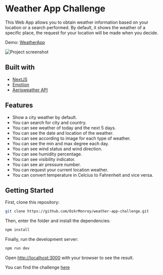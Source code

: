 # Weather App Challenge

This Web App allows you to obtain weather information based on your location or a search performed. By default, it shows the weather of a specific place, the request for your location will be made when you decide.

Demo: [WeatherApp](https://weather-app-ruddy.vercel.app/)

![Project screenshot][image]

## Built with

* [NextJS](https://nextjs.org/docs/getting-started)
* [Emotion](https://emotion.sh/docs/introduction)
* [Aerisweather API](https://www.aerisweather.com/support/docs/)

## Features
* Show a city weather by default.
* You can search for city and country.
* You can see weather of today and the next 5 days.
* You can see the date and location of the weather.
* You can see according to image for each type of weather.
* You can see the min and max degree each day.
* You can see wind status and wind direction.
* You can see humidity percentage.
* You can see visibility indicator.
* You can see air pressure number.
* You can request your current location weather.
* You can convert temperature in Celcius to Fahrenheit and vice versa.


## Getting Started

First, clone this repository:

```bash
git clone https://github.com/OzkrMonroy/weather-app-challenge.git
```

Then, enter the folder and install the dependencies:
```bash
npm install
```

Finally, run the development server:

```bash
npm run dev
```

Open [http://localhost:3000](http://localhost:3000) with your browser to see the result.

You can find the challenge [here](https://devchallenges.io/challenges/mM1UIenRhK808W8qmLWv)




[image]: https://firebasestorage.googleapis.com/v0/b/producthunt-647c4.appspot.com/o/weatherScreenApp%2FLaptop.jpg?alt=media&token=99db63cb-aa36-49db-abdf-120ccea560c8 "Project screenshot"